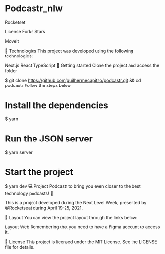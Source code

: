 # Podcastr_nlw
Rocketset

License Forks Stars


Moveit

🧪 Technologies
This project was developed using the following technologies:

Next.js
React
TypeScript
🚀 Getting started
Clone the project and access the folder

$ git clone https://github.com/guilhermecapitao/podcastr.git && cd podcastr
Follow the steps below

# Install the dependencies
$ yarn

# Run the JSON server
$ yarn server

# Start the project
$ yarn dev
💻 Project
Podcastr to bring you even closer to the best technology podcasts! 💜

This is a project developed during the Next Level Week, presented by @Rocketseat during April 19-25, 2021.

🔖 Layout
You can view the project layout through the links below:

Layout Web
Remembering that you need to have a Figma account to access it.

📝 License
This project is licensed under the MIT License. See the LICENSE file for details.
